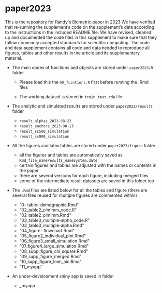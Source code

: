 # paper2023

This is the repository for Randy's Biometric paper in 2023
We have verified that re-running the supplement’s code on the supplement’s data according to the instructions in the included README file.
We have revised, cleaned up and documented the code files in this supplement to make sure
that they follow commonly accepted standards for scientific computing.
The code and data supplement contains all code and data needed to reproduce all figures, tables and other results in the article and its supplementary material.

- The main codes of functions and objects are stored under `paper2023/R` folder

  - Please load this the `00_fucntions.R` first before running the .Rmd files
  
  - The working dataset is stored in `train_test.rda` file

- The analytic and simulated results are stored under `paper2023/results` folder

  - `result_alphas_2023-08-23` 
  - `result_anchors_2023-08-23`
  - `result_ss500_simulation`
  - `result_ss900_simulation`
  
- All the figures and latex tables are stored under `paper2023/figure` folder

  - all the figures and tables are automatically saved as `Rmd_file_name`_`results_name`_`System.date`
  - certain figures and tables are adjusted with the names or contents in the paper
  - there are several versions for each figure, including merged files
  - some of the intermediate result datasets are saved in this folder too
  
- The `.Rmd` files are listed below for all the tables and figure (there are several files reused for multiple figures are commented within)
  
  - "0- table- demographic.Rmd"      
  - "02_table2_plmlmm_code.R"
  - "02_table2_plmlmm.Rmd"           
  - "03_table3_multiple-alpha_code.R"
  - "03_table3_multiple-alpha.Rmd"   
  - "04_figure- flowchart.Rmd"       
  - "05_figure2_individual_plot.Rmd" 
  - "06_figure3_small_simulation.Rmd"
  - "07_figure4_large_simulation.Rmd"
  - "08_supp_figure_chi_square.Rmd"  
  - "09_supp_figure_merged.Rmd"      
  - "10_supp_figure_lmm_aic.Rmd"     
  - "11_myapp" 


- An under-development shiny app is saved in folder

  - _myapp
